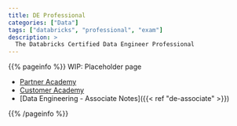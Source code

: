 ```yaml
---
title: DE Professional
categories: ["Data"]
tags: ["databricks", "professional", "exam"]
description: >
  The Databricks Certified Data Engineer Professional
---
```


{{% pageinfo %}}
WIP: Placeholder page

* [Partner Academy](https://partner-academy.databricks.com/)
* [Customer Academy](https://customer-academy.databricks.com/)
* [Data Engineering - Associate Notes]({{< ref "de-associate" >}})

{{% /pageinfo %}}

